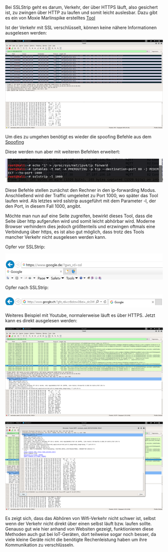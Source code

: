 Bei SSLStrip geht es darum, Verkehr, der über HTTPS läuft, also gesichert ist, zu zwingen über HTTP zu laufen und somit leicht auslesbar.
Dazu gibt es ein von Moxie Marlinspike erstelltes [Tool](https://moxie.org/software/sslstrip/)

Ist der Verkehr mit SSL verschlüsselt, können keine nähere Informationen ausgelesen werden:

![secure communication](/IoTScreenshots/secured_com_ssl.png)

Um dies zu umgehen benötigt es wieder die spoofing Befehle aus dem [Spoofing](https://github.com/Xyren0/IoT_Wifi_Sniffing/blob/master/spoofing.md)

Diese werden nun aber mit weiteren Befehlen erweitert:

![sslstrip commands](/IoTScreenshots/sslstrip_befehle_forward.png)

Diese Befehle stellen zunächst den Rechner in den ip-forwarding Modus. Anschließend wird der Traffic umgeleitet zu Port 1000, wo später das Tool laufen wird.
Als letztes wird sslstrip ausgeführt mit dem Parameter -l, der den Port, in diesem Fall 1000, angibt. 

Möchte man nun auf eine Seite zugreifen, bewirkt dieses Tool, dass die Seite über http aufgerufen wird und somit leicht abhörbar wird.
Moderne Browser verhindern dies jedoch größtenteils und erzwingen oftmals eine Verbindung über https, es ist also gut möglich, dass trotz 
des Tools mancher Verkehr nicht ausgelesen werden kann. 

Opfer vor SSLStrip: 

![before sslstrip](/IoTScreenshots/nonvic_google_https.PNG)


Opfer nach SSLStrip:

![sslstrip performed](/IoTScreenshots/vic_google_http.PNG)

Weiteres Beispiel mit Youtube, normalerweise läuft es über HTTPS. 
Jetzt kann es direkt ausgelesen werden:

![Youtube com](/IoTScreenshots/youtube_sslstrip.png)

![Youtube com](/IoTScreenshots/youtube_paket_sslstrip.png)

Es zeigt sich, dass das Abhören von Wifi-Verkehr nicht schwer ist, selbst wenn der Verkehr nicht direkt über einen selbst läuft bzw. laufen sollte.
Genauso gut wie hier anhand von Websiten gezeigt, funktionieren diese Methoden auch gut bei IoT-Geräten, dort teilweise sogar noch besser, da viele kleine Geräte nicht die benötigte Rechenleistung haben um ihre Kommunikation zu verschlüsseln. 
